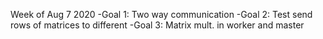 Week of Aug 7 2020
-Goal 1: Two way communication
-Goal 2: Test send rows of matrices to different
-Goal 3: Matrix mult. in worker and master
